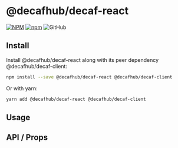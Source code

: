 # @decafhub/decaf-react

[![NPM](https://img.shields.io/npm/v/@decafhub/decaf-react.svg)](https://www.npmjs.com/package/@decafhub/decaf-react)
[![npm](https://img.shields.io/npm/dm/@decafhub/decaf-react.svg)](https://www.npmjs.com/package/@decafhub/decaf-react)
![GitHub](https://img.shields.io/github/license/teloscube/decaf-react)

## Install

Install @decafhub/decaf-react along with its peer dependency @decafhub/decaf-client:

```bash
npm install --save @decafhub/decaf-react @decafhub/decaf-client
```

Or with yarn:

```bash
yarn add @decafhub/decaf-react @decafhub/decaf-client
```

## Usage

## API / Props
